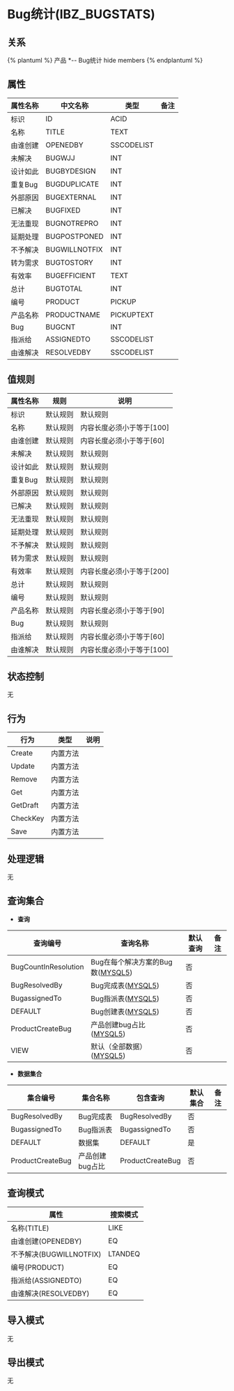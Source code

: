 # Bug统计(IBZ_BUGSTATS)

  

## 关系
{% plantuml %}
产品 *-- Bug统计 
hide members
{% endplantuml %}

## 属性

| 属性名称        |    中文名称    | 类型     |  备注  |
| --------   |------------| -----   |  -------- | 
|标识|ID|ACID|&nbsp;|
|名称|TITLE|TEXT|&nbsp;|
|由谁创建|OPENEDBY|SSCODELIST|&nbsp;|
|未解决|BUGWJJ|INT|&nbsp;|
|设计如此|BUGBYDESIGN|INT|&nbsp;|
|重复Bug|BUGDUPLICATE|INT|&nbsp;|
|外部原因|BUGEXTERNAL|INT|&nbsp;|
|已解决|BUGFIXED|INT|&nbsp;|
|无法重现|BUGNOTREPRO|INT|&nbsp;|
|延期处理|BUGPOSTPONED|INT|&nbsp;|
|不予解决|BUGWILLNOTFIX|INT|&nbsp;|
|转为需求|BUGTOSTORY|INT|&nbsp;|
|有效率|BUGEFFICIENT|TEXT|&nbsp;|
|总计|BUGTOTAL|INT|&nbsp;|
|编号|PRODUCT|PICKUP|&nbsp;|
|产品名称|PRODUCTNAME|PICKUPTEXT|&nbsp;|
|Bug|BUGCNT|INT|&nbsp;|
|指派给|ASSIGNEDTO|SSCODELIST|&nbsp;|
|由谁解决|RESOLVEDBY|SSCODELIST|&nbsp;|

## 值规则
| 属性名称    | 规则    |  说明  |
| --------   |------------| ----- | 
|标识|默认规则|默认规则|
|名称|默认规则|内容长度必须小于等于[100]|
|由谁创建|默认规则|内容长度必须小于等于[60]|
|未解决|默认规则|默认规则|
|设计如此|默认规则|默认规则|
|重复Bug|默认规则|默认规则|
|外部原因|默认规则|默认规则|
|已解决|默认规则|默认规则|
|无法重现|默认规则|默认规则|
|延期处理|默认规则|默认规则|
|不予解决|默认规则|默认规则|
|转为需求|默认规则|默认规则|
|有效率|默认规则|内容长度必须小于等于[200]|
|总计|默认规则|默认规则|
|编号|默认规则|默认规则|
|产品名称|默认规则|内容长度必须小于等于[90]|
|Bug|默认规则|默认规则|
|指派给|默认规则|内容长度必须小于等于[60]|
|由谁解决|默认规则|内容长度必须小于等于[100]|

## 状态控制

无


## 行为
| 行为    | 类型    |  说明  |
| --------   |------------| ----- | 
|Create|内置方法|&nbsp;|
|Update|内置方法|&nbsp;|
|Remove|内置方法|&nbsp;|
|Get|内置方法|&nbsp;|
|GetDraft|内置方法|&nbsp;|
|CheckKey|内置方法|&nbsp;|
|Save|内置方法|&nbsp;|

## 处理逻辑
无

## 查询集合

* **查询**

| 查询编号 | 查询名称       | 默认查询 |   备注|
| --------  | --------   | --------   | ----- |
|BugCountInResolution|Bug在每个解决方案的Bug数([MYSQL5](../../appendix/query_MYSQL5.md#BugStats_BugCountInResolution))|否|&nbsp;|
|BugResolvedBy|Bug完成表([MYSQL5](../../appendix/query_MYSQL5.md#BugStats_BugResolvedBy))|否|&nbsp;|
|BugassignedTo|Bug指派表([MYSQL5](../../appendix/query_MYSQL5.md#BugStats_BugassignedTo))|否|&nbsp;|
|DEFAULT|Bug创建表([MYSQL5](../../appendix/query_MYSQL5.md#BugStats_Default))|否|&nbsp;|
|ProductCreateBug|产品创建bug占比([MYSQL5](../../appendix/query_MYSQL5.md#BugStats_ProductCreateBug))|否|&nbsp;|
|VIEW|默认（全部数据）([MYSQL5](../../appendix/query_MYSQL5.md#BugStats_View))|否|&nbsp;|

* **数据集合**

| 集合编号 | 集合名称   |  包含查询  | 默认集合 |   备注|
| --------  | --------   | -------- | --------   | ----- |
|BugResolvedBy|Bug完成表|BugResolvedBy|否|&nbsp;|
|BugassignedTo|Bug指派表|BugassignedTo|否|&nbsp;|
|DEFAULT|数据集|DEFAULT|是|&nbsp;|
|ProductCreateBug|产品创建bug占比|ProductCreateBug|否|&nbsp;|

## 查询模式
| 属性      |    搜索模式     |
| --------   |------------|
|名称(TITLE)|LIKE|
|由谁创建(OPENEDBY)|EQ|
|不予解决(BUGWILLNOTFIX)|LTANDEQ|
|编号(PRODUCT)|EQ|
|指派给(ASSIGNEDTO)|EQ|
|由谁解决(RESOLVEDBY)|EQ|

## 导入模式
无


## 导出模式
无
